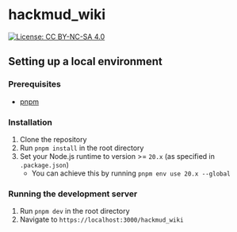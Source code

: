 # hackmud_wiki

[![License: CC BY-NC-SA 4.0](https://img.shields.io/badge/License-CC_BY--NC--SA_4.0-lightgrey.svg)](https://creativecommons.org/licenses/by-nc-sa/4.0/)

## Setting up a local environment

### Prerequisites

- [pnpm](https://pnpm.io/installation)

### Installation

1. Clone the repository
2. Run `pnpm install` in the root directory
3. Set your Node.js runtime to version >= `20.x` (as specified in `.package.json`)
    - You can achieve this by running `pnpm env use 20.x --global`

### Running the development server

1. Run `pnpm dev` in the root directory
2. Navigate to `https://localhost:3000/hackmud_wiki`
